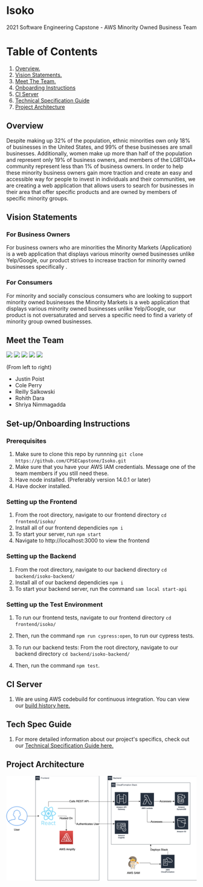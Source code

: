 # Isoko
2021 Software Engineering Capstone - AWS Minority Owned Business Team

# Table of Contents
1. [ Overview. ](#over)
2. [ Vision Statements. ](#vision)
3. [ Meet The Team. ](#meet)
4. [ Onboarding Instructions ](#onboard)
5. [ CI Server ](#ciserver)
6. [ Technical Specification Guide ](#techspecs)
7. [ Project Architecture ](#arch)

<a name="over"></a>
## Overview
Despite making up 32% of the population, ethnic minorities own only 18% of businesses in the United States, and 99% of these businesses are small businesses. Additionally, women make up more than half of the population and represent only 19% of business owners, and members of the LGBTQIA+ community represent less than 1% of business owners. In order to help these minority business owners gain more traction and create an easy and accessible way for people to invest in individuals and their communities, we are creating a web application that allows users to search for businesses in their area that offer specific products and are owned by members of specific minority groups. 

<a name="vision"></a>
## Vision Statements
### For Business Owners
For business owners who are minorities the Minority Markets (Application)  is a web application that displays various minority owned businesses unlike Yelp/Google, our product strives to increase traction for minority owned businesses specifically .

### For Consumers
For minority and socially conscious consumers who are looking to support minority owned businesses the Minority Markets is a web application that displays various minority owned businesses unlike Yelp/Google, our product is not oversaturated and serves a specific need to find a variety of minority group owned businesses.

<a name="meet"></a>
## Meet the Team
<p float="left">
  <a href="https://github.com/jpoist97" target="_blank"><img src="https://avatars3.githubusercontent.com/u/42504462?s=460&u=fbe279fd5e77ba14a01b2679da9970e49f5a989e&v=4" width="150" /></a>
  <a href="https://github.com/ctperry0301" target="_blank"><img src="https://avatars3.githubusercontent.com/u/15805074?s=400&u=c2a0e7ef773958b28ce01ae19dcdbb1eefcce015&v=4" width="150" /></a>
  <a href="https://github.com/reillynski" target="_blank"><img src="https://avatars.githubusercontent.com/u/43476619?v=4" width="150" /></a>
  <a href="https://github.com/rohithdara" target="_blank"><img src="https://avatars.githubusercontent.com/u/46057294?s=400&u=b6b073d48f688032d641f2c2d4db922c3a9f62d8&v=4" width="150" /></a>
  <a href="https://github.com/shriyan44" target="_blank"><img src="https://avatars.githubusercontent.com/u/29551904?s=400&u=6021a76d56832083a025c11878c9ae65dbf8389c&v=4" width="150" /></a>
</p>

(From left to right)
- Justin Poist
- Cole Perry
- Reilly Salkowski
- Rohith Dara
- Shriya Nimmagadda

<a name="onboard"></a>
## Set-up/Onboarding Instructions

### Prerequisites
1. Make sure to clone this repo by runnning ```git clone https://github.com/CPSECapstone/Isoko.git```
2. Make sure that you have your AWS IAM credentials. Message one of the team members if you still need these. 
3. Have node installed. (Preferably version 14.0.1 or later)
4. Have docker installed.

### Setting up the Frontend
1. From the root directory, navigate to our frontend directory ```cd frontend/isoko/```
2. Install all of our frontend dependicies ```npm i```
3. To start your server, run ```npm start```
4. Navigate to http://localhost:3000 to view the frontend

### Setting up the Backend
1. From the root directory, navigate to our backend directory ```cd backend/isoko-backend/```
2. Install all of our backend dependicies ```npm i```
3. To start your backend server, run the command ```sam local start-api```

### Setting up the Test Environment
1. To run our frontend tests, navigate to our frontend directory ```cd frontend/isoko/```
2. Then, run the command ```npm run cypress:open```, to run our cypress tests. 

3. To run our backend tests: From the root directory, navigate to our backend directory ```cd backend/isoko-backend/```
4. Then, run the command ```npm test```.

<a name="ciserver"></a>
## CI Server
1. We are using AWS codebuild for continuous integration. You can view our <a href="https://us-west-2.console.aws.amazon.com/codesuite/codebuild/builds/build-history?region=us-west-2&builds-meta=eyJmIjp7InRleHQiOiIifSwicyI6e30sIm4iOjUwLCJpIjowfQ" target="_blank"> build history here. </a>

<a name="techspecs"></a>
## Tech Spec Guide
1. For more detailed information about our project's specifics, check out our <a href="https://docs.google.com/document/d/1ZXuMEAB2FJuRg9m0L3j22Jd5vqAORDWLx7ZzBlTzTp8/edit?usp=sharing" target="_blank"> Technical Specification Guide here. </a>

<a name="arch"></a>
## Project Architecture
![Project Architecture Image](frontend/isoko/public/ArchitectureDiagram.png?raw=true "Title")

